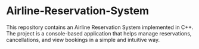 # Airline-Reservation-System
This repository contains an Airline Reservation System implemented in C++. The project is a console-based application that helps manage reservations, cancellations, and view bookings in a simple and intuitive way.
